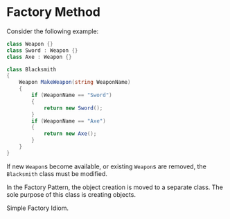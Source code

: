 # Factory Method

Consider the following example:
```cs
class Weapon {}
class Sword : Weapon {}
class Axe : Weapon {}

class Blacksmith
{
    Weapon MakeWeapon(string WeaponName)
    {
        if (WeaponName == "Sword")
        {
            return new Sword();
        }
        if (WeaponName == "Axe")
        {
            return new Axe();
        }
    }
}
```

If new `Weapon`s become available,
or existing `Weapon`s are removed,
the `Blacksmith` class must be modified.

In the Factory Pattern,
the object creation is moved to a separate class.
The sole purpose of this class is creating objects.

Simple Factory Idiom.
